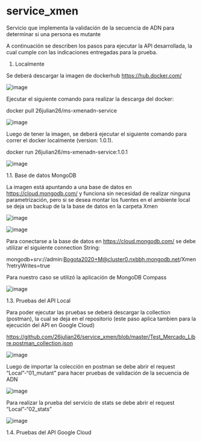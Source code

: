 # service_xmen
Servicio que implementa la validación de la secuencia de ADN para determinar si una persona es mutante

A continuación se describen los pasos para ejecutar la API desarrollada, la cual cumple con las indicaciones entregadas para la prueba. 

1. Localmente

Se deberá descargar la imagen de dockerhub https://hub.docker.com/

![image](https://user-images.githubusercontent.com/71658927/159715905-127bd9c5-28db-490a-8e53-5f1ce0ba46ea.png)

Ejecutar el siguiente comando para realizar la descarga del docker:

docker pull 26julian26/ms-xmenadn-service

![image](https://user-images.githubusercontent.com/71658927/159715530-15e0de4c-7289-4889-b397-80e0d3edc810.png)

Luego de tener la imagen, se deberá ejecutar el siguiente comando para correr el docker localmente (version: 1.0.1). 

docker run 26julian26/ms-xmenadn-service:1.0.1

![image](https://user-images.githubusercontent.com/71658927/159719588-434c47ce-99af-475d-b2e2-c7f8889ed4b6.png)

1.1. Base de datos MongoDB

La imagen está apuntando a una base de datos en https://cloud.mongodb.com/ y funciona sin necesidad de realizar ninguna parametrización, pero si se desea montar los fuentes en el ambiente local se deja un backup de la la base de datos en la carpeta Xmen

![image](https://user-images.githubusercontent.com/71658927/159723844-09141e7b-0cb9-4294-8e05-8add73787c8f.png)

![image](https://user-images.githubusercontent.com/71658927/159727495-778f0149-a57f-4f17-9310-3694ca8ff7dd.png)

Para conectarse a la base de datos en https://cloud.mongodb.com/ se debe utilizar el siguiente connection String:

mongodb+srv://admin:Bogota2020+M@cluster0.nxbbh.mongodb.net/Xmen?retryWrites=true

Para nuestro caso se utilizó la aplicación de MongoDB Compass

![image](https://user-images.githubusercontent.com/71658927/159728777-6fe6562b-7c5b-4cc8-92b9-abfb8ef73b04.png)

1.3. Pruebas del API Local 

Para poder ejecutar las pruebas se deberá descargar la collection (postman), la cual se deja en el repositorio  (este paso aplica tambien para la ejecución del API en Google Cloud)

https://github.com/26julian26/service_xmen/blob/master/Test_Mercado_Libre.postman_collection.json

![image](https://user-images.githubusercontent.com/71658927/159732955-3d0ad383-3d8f-4937-b8a4-41a69df281dd.png)

Luego de importar la colección en postman se debe abrir el request “Local”-“01_mutant” para hacer pruebas de validación de la secuencia de ADN

![image](https://user-images.githubusercontent.com/71658927/159735366-09806d5f-cf21-49f8-be96-d07ee8920066.png)

Para realizar la prueba del servicio de stats se debe abrir el request “Local”-“02_stats”

![image](https://user-images.githubusercontent.com/71658927/159735491-38c9c74f-0974-4bc9-b0e7-04fed8b18e19.png)


1.4. Pruebas del API Google Cloud









